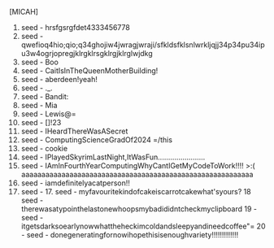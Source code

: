 [MICAH]

1. seed - hrsfgsrgfdet4333456778
2. seed - qwefioq4hio;qio;q34ghojiw4jwragjwraji/sfkldsfklsnlwrkljqjj34p34pu34ipu3w4ogrjopregjklrgklrsgklrgjklrglwjdkg
3. seed - Boo
4. seed - CaitIsInTheQueenMotherBuilding!
5. seed - aberdeen!yeah!
6. seed - ._.
7. seed - Bandit:
8. seed - Mia
9. seed - Lewis@=
10. seed - []!23
11. seed - IHeardThereWasASecret
12. seed - ComputingScienceGradOf2024 =/this
13. seed - cookie
14. seed - IPlayedSkyrimLastNight,ItWasFun.......................
15. seed - IAmInFourthYearComputingWhyCantIGetMyCodeToWork!!!! >:( aaaaaaaaaaaaaaaaaaaaaaaaaaaaaaaaaaaaaaaaaaaaaaaaaaaaaaaaaa
16. seed - iamdefinitelyacatperson!!
17. seed - 17. seed - myfavouritekindofcakeiscarrotcakewhat'syours?
18 seed - therewasatypointhelastonewhoopsmybadididntcheckmyclipboard
19 - seed - itgetsdarksoearlynowwhattheheckimcoldandsleepyandineedcoffee"=
20 - seed - donegeneratingfornowihopethisisenoughvariety!!!!!!!!!!!!!